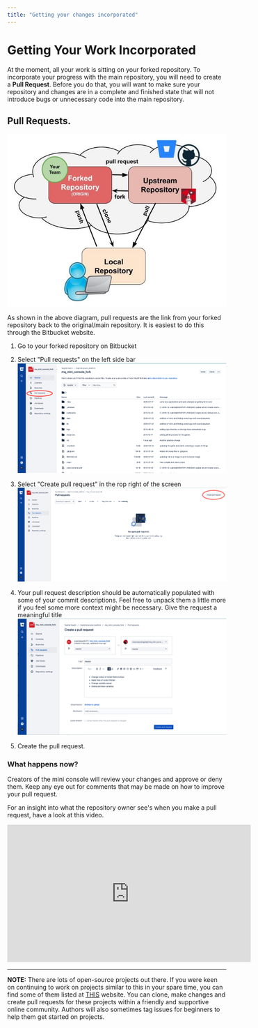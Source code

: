 ```yaml
---
title: "Getting your changes incorporated"
---
```


# Getting Your Work Incorporated

At the moment, all your work is sitting on your forked repository. To incorporate your progress with the main repository, you will need to create a **Pull Request**. Before you do that, you will want to make sure your repository and changes are in a complete and finished state that will not introduce bugs or unnecessary code into the main repository.

## Pull Requests. 

![Remote Origins Diagram](figs/remote-origins.jpg)

As shown in the above diagram, pull requests are the link from your forked repository back to the original/main repository. It is easiest to do this through the Bitbucket website.

1. Go to your forked repository on Bitbucket
2. Select "Pull requests" on the left side bar  
![Bitbucket screenshot 1](figs//PR-1.png)

3. Select "Create pull request" in the rop right of the screen  
![Bitbucket screenshot 2](figs//PR-2.png)

4. Your pull request description should be automatically populated with some of your commit descriptions. Feel free to unpack them a little more if you feel some more context might be necessary. Give the request a meaningful title  
![Bitbucket screenshot 3](figs//PR-3.png)

5. Create the pull request. 


### What happens now?

Creators of the mini console will review your changes and approve or deny them. Keep any eye out for comments that may be made on how to improve your pull request.

For an insight into what the repository owner see's when you make a pull request, have a look at this video.

<iframe width="560" height="315" src="https://www.youtube.com/embed/O-wH8Yp11hs" frameborder="0" allow="accelerometer; autoplay; clipboard-write; encrypted-media; gyroscope; picture-in-picture" allowfullscreen></iframe>

***
**NOTE:** There are lots of open-source projects out there. If you were keen on continuing to work on projects similar to this in your spare time, you can find some of them listed at [THIS](www.firsttimersonly.com/) website. You can clone, make changes and create pull requests for these projects within a friendly and supportive online community. Authors will also sometimes tag issues for beginners to help them get started on projects.


